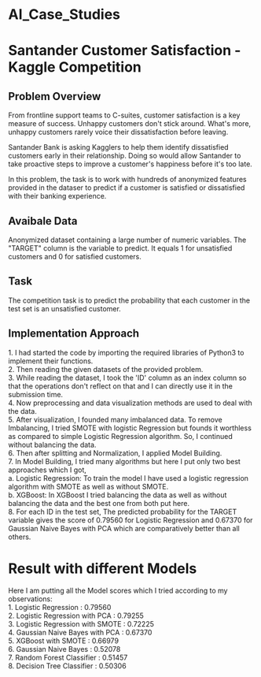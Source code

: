 # AI_Case_Studies

<h1>Santander Customer Satisfaction - Kaggle Competition</h1>
<h2> Problem Overview </h2>
From frontline support teams to C-suites, customer satisfaction is a key measure of success. Unhappy customers don't stick around. What's more, unhappy customers rarely voice their dissatisfaction before leaving.

Santander Bank is asking Kagglers to help them identify dissatisfied customers early in their relationship. Doing so would allow Santander to take proactive steps to improve a customer's happiness before it's too late.

In this problem, the task is to work with hundreds of anonymized features provided in the dataser to predict if a customer is satisfied or dissatisfied with their banking experience.

<h2> Avaibale Data </h2>
Anonymized dataset containing a large number of numeric variables. The "TARGET" column is the variable to predict. It equals 1 for unsatisfied customers and 0 for satisfied customers.

<h2> Task </h2>
The competition task is to predict the probability that each customer in the test set is an unsatisfied customer.

<h2> Implementation Approach </h2>
1. I had started the code by importing the required libraries of Python3 to implement their functions.
<br>
2. Then reading the given datasets of the provided problem.
<br>
3. While reading the dataset, I took the 'ID' column as an index column so that the operations don't reflect on that and I can directly use it in the submission time.
<br>
4. Now preprocessing and data visualization methods are used to deal with the data.
<br>
5. After visualization, I founded many imbalanced data. To remove Imbalancing, I tried SMOTE with logistic Regression but founds it worthless as compared to simple Logistic      Regression algorithm. So, I continued without balancing the data.
<br>
6. Then after splitting and Normalization, I applied Model Building.
<br>
7. In Model Building, I tried many algorithms but here I put only two best approaches which I got,
<br>
   a. Logistic Regression: To train the model I have used a logistic regression algorithm with SMOTE as well as without SMOTE.
<br>
   b. XGBoost: In XGBoost I tried balancing the data as well as without balancing the data and the best one from both put here.
<br>
8. For each ID in the test set, The predicted probability for the TARGET variable gives the score of 0.79560 for Logistic Regression and 0.67370 for Gaussian Naive Bayes with    PCA which are comparatively better than all others.

<h1> Result with different Models </h1>
Here I am putting all the Model scores which I tried according to my observations:
<br>
1. Logistic Regression : 0.79560
<br>
2. Logistic Regression with PCA : 0.79255
<br>
3. Logistic Regression with SMOTE : 0.72225
<br>
4. Gaussian Naive Bayes with PCA : 0.67370
<br>
5. XGBoost with SMOTE : 0.66979
<br>
6. Gaussian Naive Bayes : 0.52078
<br>
7. Random Forest Classifier : 0.51457
<br>
8. Decision Tree Classifier : 0.50306
